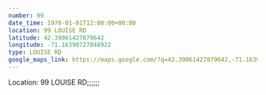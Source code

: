 ```yaml
---
number: 99
date_time: 1970-01-01T12:00:00+00:00
location: 99 LOUISE RD
latitude: 42.39061427879642
longitude: -71.16390727048922
type: LOUISE RD
google_maps_link: https://maps.google.com/?q=42.39061427879642,-71.16390727048922
---
```


Location: 99 LOUISE RD;;;;;;
